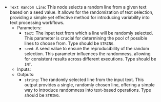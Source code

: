 - `Text Random Line`: This node selects a random line from a given text based on a seed value. It allows for the randomization of text selection, providing a simple yet effective method for introducing variability into text processing workflows.
    - Parameters:
        - `text`: The input text from which a line will be randomly selected. This parameter is crucial for determining the pool of possible lines to choose from. Type should be `STRING`.
        - `seed`: A seed value to ensure the reproducibility of the random selection. This parameter influences the randomness, allowing for consistent results across different executions. Type should be `INT`.
    - Inputs:
    - Outputs:
        - `string`: The randomly selected line from the input text. This output provides a single, randomly chosen line, offering a simple way to introduce randomness into text-based operations. Type should be `STRING`.

